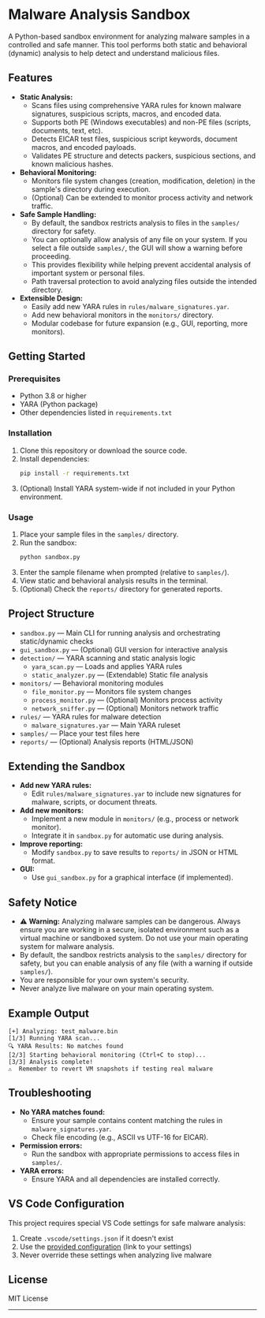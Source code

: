 # Malware Analysis Sandbox

A Python-based sandbox environment for analyzing malware samples in a controlled and safe manner. This tool performs both static and behavioral (dynamic) analysis to help detect and understand malicious files.

## Features

- **Static Analysis:**
  - Scans files using comprehensive YARA rules for known malware signatures, suspicious scripts, macros, and encoded data.
  - Supports both PE (Windows executables) and non-PE files (scripts, documents, text, etc).
  - Detects EICAR test files, suspicious script keywords, document macros, and encoded payloads.
  - Validates PE structure and detects packers, suspicious sections, and known malicious hashes.
- **Behavioral Monitoring:**
  - Monitors file system changes (creation, modification, deletion) in the sample's directory during execution.
  - (Optional) Can be extended to monitor process activity and network traffic.
- **Safe Sample Handling:**
  - By default, the sandbox restricts analysis to files in the `samples/` directory for safety.
  - You can optionally allow analysis of any file on your system. If you select a file outside `samples/`, the GUI will show a warning before proceeding.
  - This provides flexibility while helping prevent accidental analysis of important system or personal files.
  - Path traversal protection to avoid analyzing files outside the intended directory.
- **Extensible Design:**
  - Easily add new YARA rules in `rules/malware_signatures.yar`.
  - Add new behavioral monitors in the `monitors/` directory.
  - Modular codebase for future expansion (e.g., GUI, reporting, more monitors).

## Getting Started

### Prerequisites
- Python 3.8 or higher
- YARA (Python package)
- Other dependencies listed in `requirements.txt`

### Installation
1. Clone this repository or download the source code.
2. Install dependencies:
   ```bash
   pip install -r requirements.txt
   ```
3. (Optional) Install YARA system-wide if not included in your Python environment.

### Usage
1. Place your sample files in the `samples/` directory.
2. Run the sandbox:
   ```bash
   python sandbox.py
   ```
3. Enter the sample filename when prompted (relative to `samples/`).
4. View static and behavioral analysis results in the terminal.
5. (Optional) Check the `reports/` directory for generated reports.

## Project Structure
- `sandbox.py` — Main CLI for running analysis and orchestrating static/dynamic checks
- `gui_sandbox.py` — (Optional) GUI version for interactive analysis
- `detection/` — YARA scanning and static analysis logic
  - `yara_scan.py` — Loads and applies YARA rules
  - `static_analyzer.py` — (Extendable) Static file analysis
- `monitors/` — Behavioral monitoring modules
  - `file_monitor.py` — Monitors file system changes
  - `process_monitor.py` — (Optional) Monitors process activity
  - `network_sniffer.py` — (Optional) Monitors network traffic
- `rules/` — YARA rules for malware detection
  - `malware_signatures.yar` — Main YARA ruleset
- `samples/` — Place your test files here
- `reports/` — (Optional) Analysis reports (HTML/JSON)

## Extending the Sandbox
- **Add new YARA rules:**
  - Edit `rules/malware_signatures.yar` to include new signatures for malware, scripts, or document threats.
- **Add new monitors:**
  - Implement a new module in `monitors/` (e.g., process or network monitor).
  - Integrate it in `sandbox.py` for automatic use during analysis.
- **Improve reporting:**
  - Modify `sandbox.py` to save results to `reports/` in JSON or HTML format.
- **GUI:**
  - Use `gui_sandbox.py` for a graphical interface (if implemented).

## Safety Notice
- ⚠️ **Warning:** Analyzing malware samples can be dangerous. Always ensure you are working in a secure, isolated environment such as a virtual machine or sandboxed system. Do not use your main operating system for malware analysis.
- By default, the sandbox restricts analysis to the `samples/` directory for safety, but you can enable analysis of any file (with a warning if outside `samples/`).
- You are responsible for your own system's security.
- Never analyze live malware on your main operating system.

## Example Output
```
[+] Analyzing: test_malware.bin
[1/3] Running YARA scan...
🔍 YARA Results: No matches found
[2/3] Starting behavioral monitoring (Ctrl+C to stop)...
[3/3] Analysis complete!
⚠️  Remember to revert VM snapshots if testing real malware
```

## Troubleshooting
- **No YARA matches found:**
  - Ensure your sample contains content matching the rules in `malware_signatures.yar`.
  - Check file encoding (e.g., ASCII vs UTF-16 for EICAR).
- **Permission errors:**
  - Run the sandbox with appropriate permissions to access files in `samples/`.
- **YARA errors:**
  - Ensure YARA and all dependencies are installed correctly.

## VS Code Configuration
This project requires special VS Code settings for safe malware analysis:
1. Create `.vscode/settings.json` if it doesn't exist
2. Use the [provided configuration](#) (link to your settings)
3. Never override these settings when analyzing live malware

## License
MIT License

---